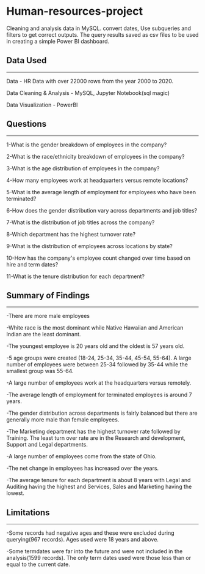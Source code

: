 # Human-resources-project
Cleaning and analysis data in MySQL. convert dates, Use subqueries and filters to get correct outputs. The query results saved as csv files to be used  in creating a simple Power BI dashboard.

## Data Used
____________________________________________________________
Data - HR Data with over 22000 rows from the year 2000 to 2020.

Data Cleaning & Analysis - MySQL, Jupyter Notebook(sql magic)

Data Visualization - PowerBI

## Questions
____________________________________________________________
1-What is the gender breakdown of employees in the company?

2-What is the race/ethnicity breakdown of employees in the company?

3-What is the age distribution of employees in the company?

4-How many employees work at headquarters versus remote locations?

5-What is the average length of employment for employees who have been terminated?

6-How does the gender distribution vary across departments and job titles?

7-What is the distribution of job titles across the company?

8-Which department has the highest turnover rate?

9-What is the distribution of employees across locations by state?

10-How has the company's employee count changed over time based on hire and term dates?

11-What is the tenure distribution for each department?

## Summary of Findings
_____________________________________________________________
-There are more male employees

-White race is the most dominant while Native Hawaiian and American Indian are the least dominant.

-The youngest employee is 20 years old and the oldest is 57 years old.

-5 age groups were created (18-24, 25-34, 35-44, 45-54, 55-64). A large number of employees were
 between 25-34 followed by 35-44 while the smallest group was 55-64.
 
-A large number of employees work at the headquarters versus remotely.

-The average length of employment for terminated employees is around 7 years.

-The gender distribution across departments is fairly balanced but there are generally more male than female employees.

-The Marketing department has the highest turnover rate followed by Training. 
 The least turn over rate are in the Research and development, Support and Legal departments.
 
-A large number of employees come from the state of Ohio.

-The net change in employees has increased over the years.

-The average tenure for each department is about 8 years with Legal and Auditing having 
 the highest and Services, Sales and Marketing having the lowest.
 
 ## Limitations
 ________________________________________________________________
-Some records had negative ages and these were excluded during querying(967 records). Ages used were 18 years and above.

-Some termdates were far into the future and were not included in the analysis(1599 records). 
 The only term dates used were those less than or equal to the current date.
